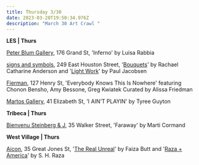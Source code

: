 ```yaml
---
title: Thursday 3/30
date: 2023-03-28T19:50:34.976Z
description: "March 30 Art Crawl "
---
```

**L﻿ES | Thurs**

[Peter Blum Gallery](https://www.peterblumgallery.com/exhibitions/luisa-rabbia-5), 176 Grand St, 'Inferno' by Luisa Rabbia

[signs and symbols](https://www.signsandsymbols.art/), 249 East Houston Street, '[Bouquets](https://www.signsandsymbols.art/89-greene/bouquets)' by Rachael Catharine Anderson and '[Light Work](https://www.signsandsymbols.art/exhibitions/light-work)' by Paul Jacobsen

[Fierman](https://fierman.nyc/upcoming), 127 Henry St, 'Everybody Knows This Is Nowhere' featuring Chonon Bensho, Amy Bessone, Greg Kwiatek Curated by Alissa Friedman 

[Martos Gallery](http://www.martosgallery.com/), 41 Elizabeth St, 'I AIN’T PLAYIN' by Tyree Guyton

**Tribeca | Thurs**

[Bienvenu Steinberg & J](http://www.bienvenusteinbergandpartner.com/exhibitions/marti-cormand8), 35 Walker Street, 'Faraway' by Marti Cormand

**W﻿est Village | Thurs**

[Aicon](https://aicon.art/exhibitions), 35 Great Jones St, '[The Real Unreal](https://aicon.art/exhibitions/faiza-butt)' by Faiza Butt and '[Raza + America](https://aicon.art/exhibitions/s-h-raza2)' by S. H. Raza